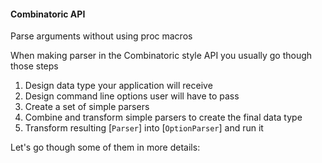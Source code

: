 #### Combinatoric API
Parse arguments without using proc macros

When making parser in the Combinatoric style API you usually go though those steps

1. Design data type your application will receive
2. Design command line options user will have to pass
3. Create a set of simple parsers
4. Combine and transform simple parsers to create the final data type
5. Transform resulting [`Parser`] into [`OptionParser`] and run it

Let's go though some of them in more details:
